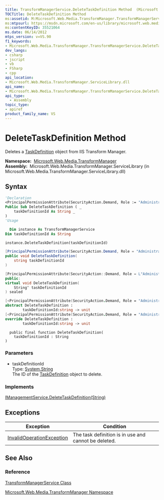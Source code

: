 ```yaml
---
title: TransformManagerService.DeleteTaskDefinition Method  (Microsoft.Web.Media.TransformManager)
TOCTitle: DeleteTaskDefinition Method
ms:assetid: M:Microsoft.Web.Media.TransformManager.TransformManagerService.DeleteTaskDefinition(System.String)
ms:mtpsurl: https://msdn.microsoft.com/en-us/library/microsoft.web.media.transformmanager.transformmanagerservice.deletetaskdefinition(v=VS.90)
ms:contentKeyID: 35521064
ms.date: 06/14/2012
mtps_version: v=VS.90
f1_keywords:
- Microsoft.Web.Media.TransformManager.TransformManagerService.DeleteTaskDefinition
dev_langs:
- csharp
- jscript
- vb
- FSharp
- cpp
api_location:
- Microsoft.Web.Media.TransformManager.ServiceLibrary.dll
api_name:
- Microsoft.Web.Media.TransformManager.TransformManagerService.DeleteTaskDefinition
api_type:
  - Assembly
topic_type:
- apiref
product_family_name: VS
---
```


# DeleteTaskDefinition Method

Deletes a [TaskDefinition](taskdefinition-class-microsoft-web-media-transformmanager.md) object from IIS Transform Manager.

**Namespace:**  [Microsoft.Web.Media.TransformManager](microsoft-web-media-transformmanager-namespace.md)  
**Assembly:**  Microsoft.Web.Media.TransformManager.ServiceLibrary (in Microsoft.Web.Media.TransformManager.ServiceLibrary.dll)

## Syntax

```vb
'Declaration
<PrincipalPermissionAttribute(SecurityAction.Demand, Role := "Administrators")> _
Public Sub DeleteTaskDefinition ( _
    taskDefinitionId As String _
)
'Usage

  Dim instance As TransformManagerService
Dim taskDefinitionId As String

instance.DeleteTaskDefinition(taskDefinitionId)
```

```csharp
[PrincipalPermissionAttribute(SecurityAction.Demand, Role = "Administrators")]
public void DeleteTaskDefinition(
    string taskDefinitionId
)
```

```cpp
[PrincipalPermissionAttribute(SecurityAction::Demand, Role = L"Administrators")]
public:
virtual void DeleteTaskDefinition(
    String^ taskDefinitionId
) sealed
```

``` fsharp
[<PrincipalPermissionAttribute(SecurityAction.Demand, Role = "Administrators")>]
abstract DeleteTaskDefinition : 
        taskDefinitionId:string -> unit 
[<PrincipalPermissionAttribute(SecurityAction.Demand, Role = "Administrators")>]
override DeleteTaskDefinition : 
        taskDefinitionId:string -> unit 
```

```jscript
  public final function DeleteTaskDefinition(
    taskDefinitionId : String
)
```

### Parameters

  - taskDefinitionId  
    Type: [System.String](https://msdn.microsoft.com/library/s1wwdcbf)  
    The ID of the [TaskDefinition](taskdefinition-class-microsoft-web-media-transformmanager.md) object to delete.  

### Implements

[IManagementService.DeleteTaskDefinition(String)](imanagementservice-deletetaskdefinition-method-microsoft-web-media-transformmanager.md)  

## Exceptions

|Exception|Condition|
|--- |--- |
|[InvalidOperationException](https://msdn.microsoft.com/library/2asft85a)|The task definition is in use and cannot be deleted.|


## See Also

### Reference

[TransformManagerService Class](transformmanagerservice-class-microsoft-web-media-transformmanager.md)

[Microsoft.Web.Media.TransformManager Namespace](microsoft-web-media-transformmanager-namespace.md)

